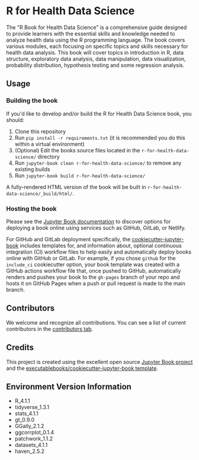# R for Health Data Science

The "R Book for Health Data Science" is a comprehensive guide designed to provide learners with the essential skills and knowledge needed to analyze health data using the R programming language. The book covers various modules, each focusing on specific topics and skills necessary for health data analysis. This book will cover topics in introduction in R, data structure, exploratory data analysis, data manipulation, data visualization, probability distribution, hypothesis testing and some regression analysis.

## Usage

### Building the book

If you'd like to develop and/or build the R for Health Data Science book, you should:

1. Clone this repository
2. Run `pip install -r requirements.txt` (it is recommended you do this within a virtual environment)
3. (Optional) Edit the books source files located in the `r-for-health-data-science/` directory
4. Run `jupyter-book clean r-for-health-data-science/` to remove any existing builds
5. Run `jupyter-book build r-for-health-data-science/`

A fully-rendered HTML version of the book will be built in `r-for-health-data-science/_build/html/`.

### Hosting the book

Please see the [Jupyter Book documentation](https://jupyterbook.org/publish/web.html) to discover options for deploying a book online using services such as GitHub, GitLab, or Netlify.

For GitHub and GitLab deployment specifically, the [cookiecutter-jupyter-book](https://github.com/executablebooks/cookiecutter-jupyter-book) includes templates for, and information about, optional continuous integration (CI) workflow files to help easily and automatically deploy books online with GitHub or GitLab. For example, if you chose `github` for the `include_ci` cookiecutter option, your book template was created with a GitHub actions workflow file that, once pushed to GitHub, automatically renders and pushes your book to the `gh-pages` branch of your repo and hosts it on GitHub Pages when a push or pull request is made to the main branch.

## Contributors

We welcome and recognize all contributions. You can see a list of current contributors in the [contributors tab](https://github.com/alicepaul/r-for-health-data-science/graphs/contributors).

## Credits

This project is created using the excellent open source [Jupyter Book project](https://jupyterbook.org/) and the [executablebooks/cookiecutter-jupyter-book template](https://github.com/executablebooks/cookiecutter-jupyter-book).

## Environment Version Information

- R_4.1.1
- tidyverse_1.3.1
- stats_4.1.1
- gt_0.9.0
- GGally_2.1.2
- ggcorrplot_0.1.4
- patchwork_1.1.2
- datasets_4.1.1
- haven_2.5.2

